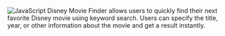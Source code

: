![JavaScript](https://img.shields.io/badge/javascript-%23323330.svg?style=for-the-badge&logo=javascript&logoColor=%23F7DF1E)
Disney Movie Finder allows users to quickly find their next favorite Disney movie using keyword search. Users can specify the title, year, or other information about the movie and get a result instantly.
